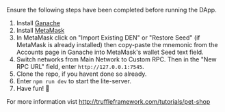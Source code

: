 Ensure the following steps have been completed before running the DApp. 
1) Install [Ganache](http://truffleframework.com/ganache/)
2) Install [MetaMask](https://metamask.io/)
3) In MetaMask click on "Import Existing DEN" or "Restore Seed" (if MetaMask is already installed) then copy-paste the mnemonic from the Accounts page in Ganache into MetaMask's wallet Seed text field.
4) Switch networks from Main Network to Custom RPC. Then in the "New RPC URL" field, enter ```http://127.0.0.1:7545```.
5) Clone the repo, if you havent done so already.
6) Enter ```npm run dev``` to start the lite-server. 
7) Have fun! 🐶

For more information vist http://truffleframework.com/tutorials/pet-shop
